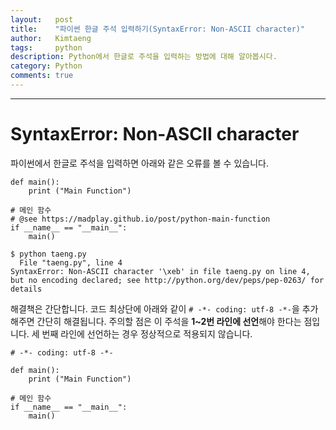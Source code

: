 ```yaml
---
layout:   post
title:    "파이썬 한글 주석 입력하기(SyntaxError: Non-ASCII character)"
author:   Kimtaeng
tags: 	  python
description: Python에서 한글로 주석을 입력하는 방법에 대해 알아봅시다.
category: Python
comments: true
---
```


<hr/>

# SyntaxError: Non-ASCII character

파이썬에서 한글로 주석을 입력하면 아래와 같은 오류를 볼 수 있습니다.

<pre class="line-numbers"><code class="language-python" data-start="1">def main():
    print ("Main Function")

# 메인 함수
# @see https://madplay.github.io/post/python-main-function
if __name__ == "__main__":
	main()
</code></pre>

<pre class="line-numbers"><code class="language-bash" data-start="1">$ python taeng.py 
  File "taeng.py", line 4
SyntaxError: Non-ASCII character '\xeb' in file taeng.py on line 4,
but no encoding declared; see http://python.org/dev/peps/pep-0263/ for details
</code></pre>

해결책은 간단합니다. 코드 최상단에 아래와 같이 ```# -*- coding: utf-8 -*-```을 추가해주면 간단히 해결됩니다.
주의할 점은 이 주석을 **1~2번 라인에 선언**해야 한다는 점입니다. 세 번째 라인에 선언하는 경우
정상적으로 적용되지 않습니다.

<pre class="line-numbers"><code class="language-python" data-start="1"># -*- coding: utf-8 -*-

def main():
    print ("Main Function")

# 메인 함수
if __name__ == "__main__":
	main()
</code></pre>